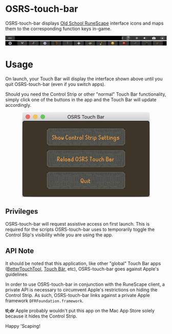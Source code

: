 # OSRS-touch-bar
OSRS-touch-bar displays [Old School RuneScape](http://oldschool.runescape.com) interface icons and maps them to the corresponding function keys in-game. 

![Touch bar screenshot](./touchBarScreenshot.png)

# Usage
On launch, your Touch Bar will display the interface shown above until you quit OSRS-touch-bar (even if you switch apps). 

Should you need the Control Strip or other "normal" Touch Bar functionality, simply click one of the buttons in the app and the Touch Bar will update accordingly. 

<!--Centered Image-->
<p align="center">
  <img src="./appScreenshot.png"/>
</p>

## Privileges
OSRS-touch-bar will request assistive access on first launch. This is required for the scripts OSRS-touch-bar uses to temporarily toggle the Control Stip's visibility while you are using the app. 

## API Note
It should be noted that this application, like other "global" Touch Bar apps ([BetterTouchTool](https://www.boastr.net/), [Touch Bär](https://github.com/a2/touch-baer), etc), OSRS-touch-bar goes against Apple's guidelines.

In order to use OSRS-touch-bar in conjunction with the RuneScape client, a private API is necessary to circumvent Apple's restrictions on hiding the Control Strip. As such, OSRS-touch-bar links against a private Apple framework `DFRFoundation.framework`. 

__tl;dr__ Apple probably wouldn't put this app on the Mac App Store solely because it hides the Control Strip. 

Happy 'Scaping! 

